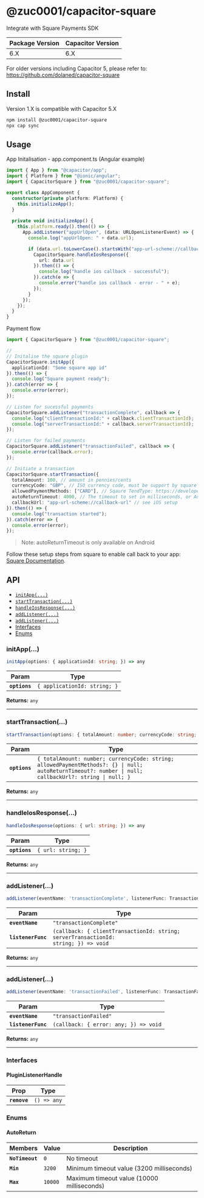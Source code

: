 # @zuc0001/capacitor-square

Integrate with Square Payments SDK

| Package Version | Capacitor Version |
|-----------------|-------------------|
| 6.X             | 6.X               |

For older versions including Capacitor 5, please refer to:
https://github.com/dolaned/capacitor-square

## Install

Version 1.X is compatible with Capacitor 5.X
```bash
npm install @zuc0001/capacitor-square
npx cap sync
```

## Usage

App Initalisation - app.component.ts (Angular example)

```ts
import { App } from "@capacitor/app";
import { Platform } from "@ionic/angular";
import { CapacitorSquare } from "@zuc0001/capacitor-square";

export class AppComponent {
  constructor(private platform: Platform) {
    this.initializeApp();
  }
  
  private void initializeApp() {
    this.platform.ready().then(() => {
      App.addListener("appUrlOpen", (data: URLOpenListenerEvent) => {
        console.log("appUrlOpen: " + data.url);

        if (data.url.toLowerCase().startsWith("app-url-scheme://callback-url")) {
          CapacitorSquare.handleIosResponse({
            url: data.url
          }).then(() => {
            console.log("handle ios callback - successful");
          }).catch(e => {
            console.error("handle ios callback - error - " + e);
          });
        }
      });
    });
  }
}
```

Payment flow
```ts
import { CapacitorSquare } from "@zuc0001/capacitor-square";

//
// Initalise the square plugin
CapacitorSquare.initApp({
  applicationId: "Some square app id"
}).then(() => {
  console.log("Square payment ready");
}).catch(error => {
  console.error(error);
});

// Listen for sucessful payments
CapacitorSquare.addListener("transactionComplete", callback => {
  console.log("clientTransactionId:" + callback.clientTransactionId);
  console.log("serverTransactionId:" + callback.serverTransactionId);
});

// Listen for failed payments
CapacitorSquare.addListener("transactionFailed", callback => {
  console.error(callback.error);
});

// Initiate a transaction
CapacitorSquare.startTransaction({
  totalAmount: 100, // amount in pennies/cents
  currencyCode: "GBP", // ISO currency code, must be support by square
  allowedPaymentMethods: ["CARD"], // Sqaure TendType: https://developer.squareup.com/docs/api/point-of-sale/android/com/squareup/sdk/pos/ChargeRequest.TenderType.html
  autoReturnTimeout: 4000, // The timeout to set in milliseconds, or AutoReturn.NoTimeout. If you specify a timeout, it must be between 3200 milliseconds and 10000 milliseconds.
  callbackUrl: "app-url-scheme://callback-url" // see iOS setup
}).then(() => {
  console.log("transaction started");
}).catch(error => {
  console.error(error);
});

```

> Note: autoReturnTimeout is only available on Android

Follow these setup steps from square to enable call back to your app: [Square Documentation](https://developer.squareup.com/docs/pos-api/build-on-ios#step-4-add-your-url-schemes).


## API

<docgen-index>

* [`initApp(...)`](#initapp)
* [`startTransaction(...)`](#starttransaction)
* [`handleIosResponse(...)`](#handleiosresponse)
* [`addListener(...)`](#addlistener)
* [`addListener(...)`](#addlistener)
* [Interfaces](#interfaces)
* [Enums](#enums)

</docgen-index>

<docgen-api>
<!--Update the source file JSDoc comments and rerun docgen to update the docs below-->

### initApp(...)

```typescript
initApp(options: { applicationId: string; }) => any
```

| Param         | Type                                    |
| ------------- | --------------------------------------- |
| **`options`** | <code>{ applicationId: string; }</code> |

**Returns:** <code>any</code>

--------------------


### startTransaction(...)

```typescript
startTransaction(options: { totalAmount: number; currencyCode: string; allowedPaymentMethods?: string[] | null; autoReturnTimeout?: number | AutoReturn.NoTimeout | null; callbackUrl?: string | null; }) => any
```

| Param         | Type                                                                                                                                                              |
| ------------- | ----------------------------------------------------------------------------------------------------------------------------------------------------------------- |
| **`options`** | <code>{ totalAmount: number; currencyCode: string; allowedPaymentMethods?: {} \| null; autoReturnTimeout?: number \| null; callbackUrl?: string \| null; }</code> |

**Returns:** <code>any</code>

--------------------


### handleIosResponse(...)

```typescript
handleIosResponse(options: { url: string; }) => any
```

| Param         | Type                          |
| ------------- | ----------------------------- |
| **`options`** | <code>{ url: string; }</code> |

**Returns:** <code>any</code>

--------------------


### addListener(...)

```typescript
addListener(eventName: 'transactionComplete', listenerFunc: TransactionCompletedListener) => any
```

| Param              | Type                                                                                              |
| ------------------ | ------------------------------------------------------------------------------------------------- |
| **`eventName`**    | <code>"transactionComplete"</code>                                                                |
| **`listenerFunc`** | <code>(callback: { clientTransactionId: string; serverTransactionId: string; }) =&gt; void</code> |

**Returns:** <code>any</code>

--------------------


### addListener(...)

```typescript
addListener(eventName: 'transactionFailed', listenerFunc: TransactionFailedListener) => any
```

| Param              | Type                                                |
| ------------------ | --------------------------------------------------- |
| **`eventName`**    | <code>"transactionFailed"</code>                    |
| **`listenerFunc`** | <code>(callback: { error: any; }) =&gt; void</code> |

**Returns:** <code>any</code>

--------------------


### Interfaces


#### PluginListenerHandle

| Prop         | Type                      |
| ------------ | ------------------------- |
| **`remove`** | <code>() =&gt; any</code> |


### Enums


#### AutoReturn

| Members         | Value              | Description                                |
| --------------- | ------------------ | ------------------------------------------ |
| **`NoTimeout`** | <code>0</code>     | No timeout                                 |
| **`Min`**       | <code>3200</code>  | Minimum timeout value (3200 milliseconds)  |
| **`Max`**       | <code>10000</code> | Maximum timeout value (10000 milliseconds) |

</docgen-api>
